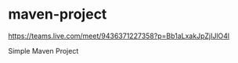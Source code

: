# maven-project

https://teams.live.com/meet/9436371227358?p=Bb1aLxakJpZjIJlO4l

Simple Maven Project
